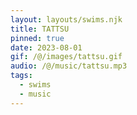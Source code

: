 ```yaml
---
layout: layouts/swims.njk
title: TATTSU
pinned: true
date: 2023-08-01
gif: /@/images/tattsu.gif
audio: /@/music/tattsu.mp3
tags:
  - swims
  - music
---
```

